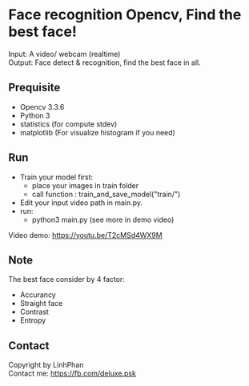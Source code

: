 Face recognition Opencv, Find the best face! 
============================================
Input: A video/ webcam (realtime) <br/>
Output: Face detect & recognition, find the best face in all.

Prequisite
------------------------------
- Opencv 3.3.6
- Python 3
- statistics (for compute stdev)
- matplotlib (For visualize histogram if you need)

Run
------------------------------
- Train your model first:
    + place your images in train folder 
    + call function : train_and_save_model("train/")
- Edit your input video path in main.py.
- run:
  + python3 main.py
  (see more in demo video)
  
Video demo: https://youtu.be/T2cMSd4WX9M <br/>

Note
-------------------------------
The best face consider by 4 factor:
- Accurancy
- Straight face
- Contrast
- Entropy

Contact
------------------------------
Copyright by LinhPhan <br/>
Contact me: https://fb.com/deluxe.psk
 
